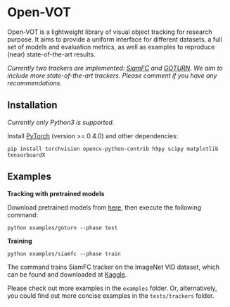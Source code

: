 # Open-VOT

Open-VOT is a lightweight library of visual object tracking for research purpose. It aims to provide a uniform interface for different datasets, a full set of models and evaluation metrics, as well as examples to reproduce (near) state-of-the-art results.

*Currently two trackers are implemented: [SiamFC](http://www.robots.ox.ac.uk/~luca/siamese-fc.html) and [GOTURN](http://davheld.github.io/GOTURN/GOTURN.html). We aim to include more state-of-the-art trackers. Please comment if you have any recommendations.*

## Installation

*Currently only Python3 is supported.*

Install [PyTorch](http://pytorch.org/) (version >= 0.4.0) and other dependencies:

```shell
pip install torchvision opencv-python-contrib h5py scipy matplotlib tensorboardX
```

## Examples

**Tracking with pretrained models**

Download pretrained models from [here](https://pan.baidu.com/s/1OutjOlWxmiiA4qna7UFHGg), then execute the following command:

```shell
python examples/goturn --phase test
```

**Training**

```shell
python examples/siamfc --phase train
```

The command trains SiamFC tracker on the ImageNet VID dataset, which can be found and downloaded at [Kaggle](https://www.kaggle.com/c/imagenet-object-detection-from-video-challenge/data).

Please check out more examples in the `examples` folder. Or, alternatively, you could find out more concise examples in the `tests/trackers` folder.
